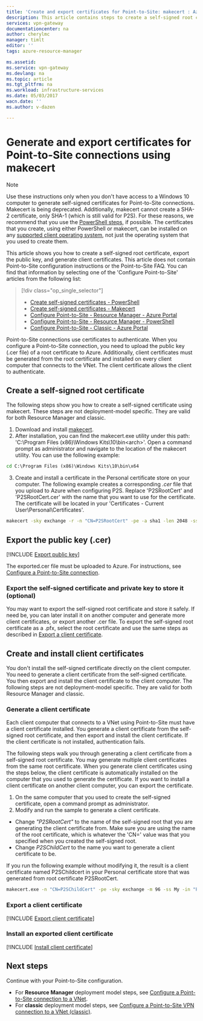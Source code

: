 ```yaml
---
title: 'Create and export certificates for Point-to-Site: makecert : Azure | Azure'
description: This article contains steps to create a self-signed root certificate, export the public key, and generate client certificates using makecert.
services: vpn-gateway
documentationcenter: na
author: cherylmc
manager: timlt
editor: ''
tags: azure-resource-manager

ms.assetid: 
ms.service: vpn-gateway
ms.devlang: na
ms.topic: article
ms.tgt_pltfrm: na
ms.workload: infrastructure-services
ms.date: 05/03/2017
wacn.date: ''
ms.author: v-dazen

---
```

# Generate and export certificates for Point-to-Site connections using makecert

> [!NOTE]
> Use these instructions only when you don't have access to a Windows 10 computer to generate self-signed certificates for Point-to-Site connections. Makecert is being deprecated. Additionally, makecert cannot create a SHA-2 certificate, only SHA-1 (which is still valid for P2S). For these reasons, we recommend that you use the [PowerShell steps](vpn-gateway-certificates-point-to-site.md), if possible. The certificates that you create, using either PowerShell or makecert, can be installed on any [supported client operating system](vpn-gateway-howto-point-to-site-resource-manager-portal.md#faq), not just the operating system that you used to create them.
>
>

This article shows you how to create a self-signed root certificate, export the public key, and generate client certificates. This article does not contain Point-to-Site configuration instructions or the Point-to-Site FAQ. You can find that information by selecting one of the 'Configure Point-to-Site' articles from the following list:

> [!div class="op_single_selector"]
> * [Create self-signed certificates - PowerShell](vpn-gateway-certificates-point-to-site.md)
> * [Create self-signed certificates - Makecert](vpn-gateway-certificates-point-to-site-makecert.md)
> * [Configure Point-to-Site - Resource Manager - Azure Portal](vpn-gateway-howto-point-to-site-resource-manager-portal.md)
> * [Configure Point-to-Site - Resource Manager - PowerShell](vpn-gateway-howto-point-to-site-rm-ps.md)
> * [Configure Point-to-Site - Classic - Azure Portal](vpn-gateway-howto-point-to-site-classic-azure-portal.md)
> 
> 

Point-to-Site connections use certificates to authenticate. When you configure a Point-to-Site connection, you need to upload the public key (.cer file) of a root certificate to Azure. Additionally, client certificates must be generated from the root certificate and installed on every client computer that connects to the VNet. The client certificate allows the client to authenticate.

## <a name="rootcert"></a>Create a self-signed root certificate

The following steps show you how to create a self-signed certificate using makecert. These steps are not deployment-model specific. They are valid for both Resource Manager and classic.

1. Download and install [makecert](https://msdn.microsoft.com/library/windows/desktop/aa386968(v=vs.85).aspx).
2. After installation, you can find the makecert.exe utility under this path: 'C:\Program Files (x86)\Windows Kits\10\bin\<arch>'. Open a command prompt as administrator and navigate to the location of the makecert utility. You can use the following example:

  ```cmd
  cd C:\Program Files (x86)\Windows Kits\10\bin\x64
  ```
3. Create and install a certificate in the Personal certificate store on your computer. The following example creates a corresponding *.cer* file that you upload to Azure when configuring P2S. Replace 'P2SRootCert' and 'P2SRootCert.cer' with the name that you want to use for the certificate. The certificate will be located in your 'Certificates - Current User\Personal\Certificates'.

  ```cmd
  makecert -sky exchange -r -n "CN=P2SRootCert" -pe -a sha1 -len 2048 -ss My "P2SRootCert.cer"
  ```

## <a name="cer"></a>Export the public key (.cer)

[!INCLUDE [Export public key](../../includes/vpn-gateway-certificates-export-public-key-include.md)]

The exported.cer file must be uploaded to Azure. For instructions, see [Configure a Point-to-Site connection](vpn-gateway-howto-point-to-site-rm-ps.md#upload).

### Export the self-signed certificate and private key to store it (optional)

You may want to export the self-signed root certificate and store it safely. If need be, you can later install it on another computer and generate more client certificates, or export another .cer file. To export the self-signed root certificate as a .pfx, select the root certificate and use the same steps as described in [Export a client certificate](#clientexport).

## Create and install client certificates

You don't install the self-signed certificate directly on the client computer. You need to generate a client certificate from the self-signed certificate. You then export and install the client certificate to the client computer. The following steps are not deployment-model specific. They are valid for both Resource Manager and classic.

### <a name="clientcert"></a>Generate a client certificate

Each client computer that connects to a VNet using Point-to-Site must have a client certificate installed. You generate a client certificate from the self-signed root certificate, and then export and install the client certificate. If the client certificate is not installed, authentication fails. 

The following steps walk you through generating a client certificate from a self-signed root certificate. You may generate multiple client certificates from the same root certificate. When you generate client certificates using the steps below, the client certificate is automatically installed on the computer that you used to generate the certificate. If you want to install a client certificate on another client computer, you can export the certificate.

1. On the same computer that you used to create the self-signed certificate, open a command prompt as administrator.
2. Modify and run the sample to generate a client certificate.
  * Change *"P2SRootCert"* to the name of the self-signed root that you are generating the client certificate from. Make sure you are using the name of the root certificate, which is whatever the 'CN=' value was that you specified when you created the self-signed root.
  * Change *P2SChildCert* to the name you want to generate a client certificate to be.

  If you run the following example without modifying it, the result is a client certificate named P2SChildcert in your Personal certificate store that was generated from root certificate P2SRootCert.

  ```cmd
  makecert.exe -n "CN=P2SChildCert" -pe -sky exchange -m 96 -ss My -in "P2SRootCert" -is my -a sha1
  ```

### <a name="clientexport"></a>Export a client certificate

[!INCLUDE [Export client certificate](../../includes/vpn-gateway-certificates-export-client-cert-include.md)]

### <a name="install"></a>Install an exported client certificate

[!INCLUDE [Install client certificate](../../includes/vpn-gateway-certificates-install-client-cert-include.md)]

## Next steps

Continue with your Point-to-Site configuration. 

* For **Resource Manager** deployment model steps, see [Configure a Point-to-Site connection to a VNet](vpn-gateway-howto-point-to-site-resource-manager-portal.md).
* For **classic** deployment model steps, see [Configure a Point-to-Site VPN connection to a VNet (classic)](vpn-gateway-howto-point-to-site-classic-azure-portal.md).